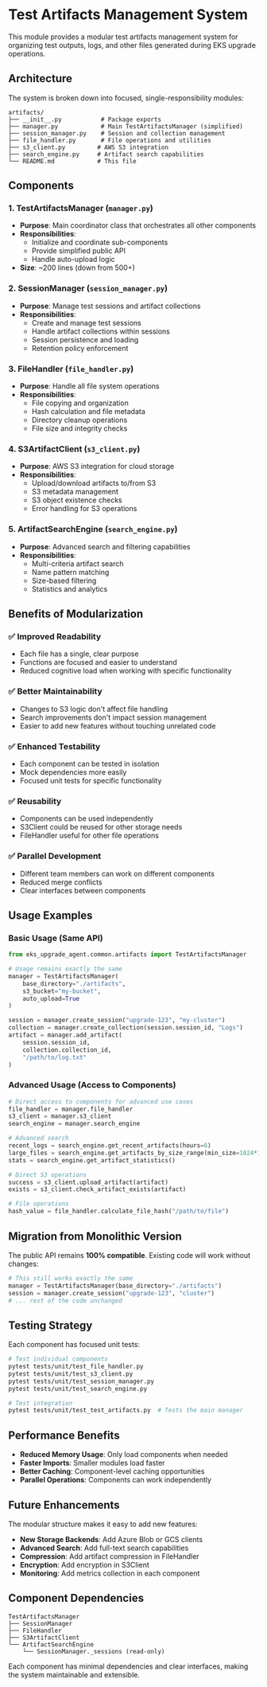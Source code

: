 # Test Artifacts Management System

This module provides a modular test artifacts management system for organizing test outputs, logs, and other files generated during EKS upgrade operations.

## Architecture

The system is broken down into focused, single-responsibility modules:

```
artifacts/
├── __init__.py           # Package exports
├── manager.py            # Main TestArtifactsManager (simplified)
├── session_manager.py    # Session and collection management
├── file_handler.py       # File operations and utilities
├── s3_client.py         # AWS S3 integration
├── search_engine.py     # Artifact search capabilities
└── README.md            # This file
```

## Components

### 1. TestArtifactsManager (`manager.py`)

- **Purpose**: Main coordinator class that orchestrates all other components
- **Responsibilities**:
  - Initialize and coordinate sub-components
  - Provide simplified public API
  - Handle auto-upload logic
- **Size**: ~200 lines (down from 500+)

### 2. SessionManager (`session_manager.py`)

- **Purpose**: Manage test sessions and artifact collections
- **Responsibilities**:
  - Create and manage test sessions
  - Handle artifact collections within sessions
  - Session persistence and loading
  - Retention policy enforcement

### 3. FileHandler (`file_handler.py`)

- **Purpose**: Handle all file system operations
- **Responsibilities**:
  - File copying and organization
  - Hash calculation and file metadata
  - Directory cleanup operations
  - File size and integrity checks

### 4. S3ArtifactClient (`s3_client.py`)

- **Purpose**: AWS S3 integration for cloud storage
- **Responsibilities**:
  - Upload/download artifacts to/from S3
  - S3 metadata management
  - S3 object existence checks
  - Error handling for S3 operations

### 5. ArtifactSearchEngine (`search_engine.py`)

- **Purpose**: Advanced search and filtering capabilities
- **Responsibilities**:
  - Multi-criteria artifact search
  - Name pattern matching
  - Size-based filtering
  - Statistics and analytics

## Benefits of Modularization

### ✅ **Improved Readability**

- Each file has a single, clear purpose
- Functions are focused and easier to understand
- Reduced cognitive load when working with specific functionality

### ✅ **Better Maintainability**

- Changes to S3 logic don't affect file handling
- Search improvements don't impact session management
- Easier to add new features without touching unrelated code

### ✅ **Enhanced Testability**

- Each component can be tested in isolation
- Mock dependencies more easily
- Focused unit tests for specific functionality

### ✅ **Reusability**

- Components can be used independently
- S3Client could be reused for other storage needs
- FileHandler useful for other file operations

### ✅ **Parallel Development**

- Different team members can work on different components
- Reduced merge conflicts
- Clear interfaces between components

## Usage Examples

### Basic Usage (Same API)

```python
from eks_upgrade_agent.common.artifacts import TestArtifactsManager

# Usage remains exactly the same
manager = TestArtifactsManager(
    base_directory="./artifacts",
    s3_bucket="my-bucket",
    auto_upload=True
)

session = manager.create_session("upgrade-123", "my-cluster")
collection = manager.create_collection(session.session_id, "Logs")
artifact = manager.add_artifact(
    session.session_id,
    collection.collection_id,
    "/path/to/log.txt"
)
```

### Advanced Usage (Access to Components)

```python
# Direct access to components for advanced use cases
file_handler = manager.file_handler
s3_client = manager.s3_client
search_engine = manager.search_engine

# Advanced search
recent_logs = search_engine.get_recent_artifacts(hours=6)
large_files = search_engine.get_artifacts_by_size_range(min_size=1024*1024)  # > 1MB
stats = search_engine.get_artifact_statistics()

# Direct S3 operations
success = s3_client.upload_artifact(artifact)
exists = s3_client.check_artifact_exists(artifact)

# File operations
hash_value = file_handler.calculate_file_hash("/path/to/file")
```

## Migration from Monolithic Version

The public API remains **100% compatible**. Existing code will work without changes:

```python
# This still works exactly the same
manager = TestArtifactsManager(base_directory="./artifacts")
session = manager.create_session("upgrade-123", "cluster")
# ... rest of the code unchanged
```

## Testing Strategy

Each component has focused unit tests:

```bash
# Test individual components
pytest tests/unit/test_file_handler.py
pytest tests/unit/test_s3_client.py
pytest tests/unit/test_session_manager.py
pytest tests/unit/test_search_engine.py

# Test integration
pytest tests/unit/test_test_artifacts.py  # Tests the main manager
```

## Performance Benefits

- **Reduced Memory Usage**: Only load components when needed
- **Faster Imports**: Smaller modules load faster
- **Better Caching**: Component-level caching opportunities
- **Parallel Operations**: Components can work independently

## Future Enhancements

The modular structure makes it easy to add new features:

- **New Storage Backends**: Add Azure Blob or GCS clients
- **Advanced Search**: Add full-text search capabilities
- **Compression**: Add artifact compression in FileHandler
- **Encryption**: Add encryption in S3Client
- **Monitoring**: Add metrics collection in each component

## Component Dependencies

```
TestArtifactsManager
├── SessionManager
├── FileHandler
├── S3ArtifactClient
└── ArtifactSearchEngine
    └── SessionManager._sessions (read-only)
```

Each component has minimal dependencies and clear interfaces, making the system maintainable and extensible.
